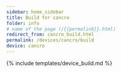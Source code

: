 ```yaml
---
sidebar: home_sidebar
title: Build for cancro
folder: info
# name of the page (/{{permalink}}.html)
redirect_from: cancro_build.html
permalink: /devices/cancro/build
device: cancro
---
```

{% include templates/device_build.md %}
